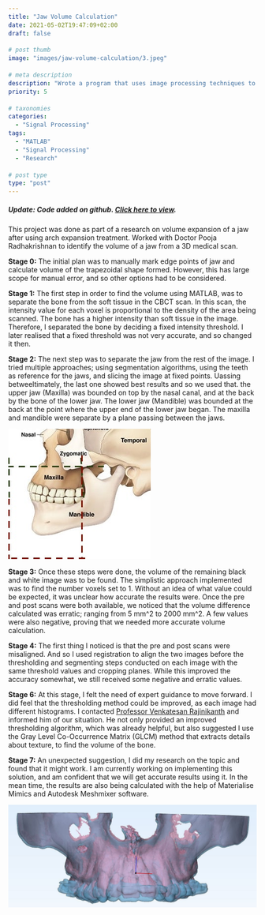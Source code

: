```yaml
---
title: "Jaw Volume Calculation"
date: 2021-05-02T19:47:09+02:00
draft: false

# post thumb
image: "images/jaw-volume-calculation/3.jpeg"

# meta description
description: "Wrote a program that uses image processing techniques to identify the volume of a human jaw from a 3D medical scan"
priority: 5

# taxonomies
categories: 
  - "Signal Processing"
tags:
  - "MATLAB"
  - "Signal Processing"
  - "Research"
  
# post type
type: "post"
---
```


##### Update: Code added on github. [Click here to view](https://github.com/Sneha-shah/jaw-volume-calculation).

This project was done as part of a research on volume expansion of a jaw after using arch expansion treatment. Worked with Doctor Pooja Radhakrishnan to identify the volume of a jaw from a 3D medical scan.


**Stage 0:** 
The initial plan was to manually mark edge points of jaw and calculate volume of the trapezoidal shape formed. However, this has large scope for manual error, and so other options had to be considered.

**Stage 1:** The first step in order to find the volume using MATLAB, was to separate the bone from the soft tissue in the CBCT scan. In this scan, the intensity value for each voxel is proportional to the density of the area being scanned. The bone has a higher intensity than soft tissue in the image. Therefore, I separated the bone by deciding a fixed intensity threshold. I later realised that a fixed threshold was not very accurate, and so changed it then.

**Stage 2:** The next step was to separate the jaw from the rest of the image. I tried multiple approaches; using segmentation algorithms, using the teeth as reference for the jaws, and slicing the image at fixed points. Uassing betweeltimately, the last one showed best results and so we used that. the upper jaw (Maxilla) was bounded on top by the nasal canal, and at the back by the bone of the lower jaw. The lower jaw (Mandible) was bounded at the back at the point where the upper end of the lower jaw began. The maxilla and mandible were separate by a plane passing between the jaws. 

![image](../../images/jaw-volume-calculation/bone.jpeg)

**Stage 3:** Once these steps were done, the volume of the remaining black and white image was to be found. The simplistic approach implemented was to find the number voxels set to 1. Without an idea of what value could be expected, it was unclear how accurate the results were. Once the pre and post scans were both available, we noticed that the volume difference calculated was erratic; ranging from 5 mm^2 to 2000 mm^2. A few values were also negative, proving that we needed more accurate volume calculation.

**Stage 4:** The first thing I noticed is that the pre and post scans were misaligned. And so I used registration to align the two images before the thresholding and segmenting steps conducted on each image with the same threshold values and cropping planes. While this improved the accuracy somewhat, we still received some negative and erratic values.

**Stage 6:** At this stage, I felt the need of expert guidance to move forward. I did feel that the thresholding method could be improved, as each image had different histograms. I contacted [Professor Venkatesan Rajinikanth](https://www.researchgate.net/profile/Venkatesan-Rajinikanth-2) and informed him of our situation. He not only provided an improved thresholding algorithm, which was already helpful, but also suggested I use the Gray Level Co-Occurrence Matrix (GLCM) method that extracts details about texture, to find the volume of the bone. 

**Stage 7:** An unexpected suggestion, I did my research on the topic and found that it might work. I am currently working on implementing this solution, and am confident that we will get accurate results using it. In the mean time, the results are also being calculated with the help of Materialise Mimics and Autodesk Meshmixer software.

![image](../../images/jaw-volume-calculation/3.jpeg)










